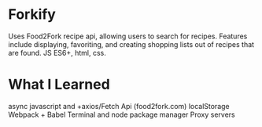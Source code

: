 # Forkify
Uses Food2Fork recipe api, allowing users to search for recipes. Features include displaying, favoriting, and creating shopping lists out of recipes that are found. JS ES6+, html, css.

# What I Learned
async javascript and +axios/Fetch Api (food2fork.com)
localStorage
Webpack + Babel
Terminal and node package manager
Proxy servers
